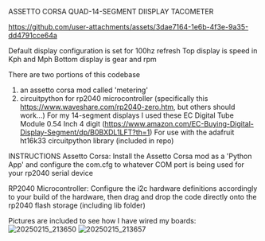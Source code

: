 ASSETTO CORSA QUAD-14-SEGMENT DIISPLAY TACOMETER

https://github.com/user-attachments/assets/3dae7164-1e6b-4f3e-9a35-dd4791cce64a

Default display configuration is set for 100hz refresh
Top display is speed in Kph and Mph
Bottom display is gear and rpm

There are two portions of this codebase
  1. an assetto corsa mod called 'metering'
  2. circuitpython for rp2040 microcontroller
      (specifically this https://www.waveshare.com/rp2040-zero.htm,
       but others should work...)
For my 14-segment displays I used these EC Digital Tube Module 0.54 Inch 4 digit
(https://www.amazon.com/EC-Buying-Digital-Display-Segment/dp/B0BXDL1LFT?th=1)
For use with the adafruit ht16k33 circuitpython library (included in repo)

INSTRUCTIONS
Assetto Corsa:
Install the Assetto Corsa mod as a 'Python App' and configure the com.cfg
to whatever COM port is being used for your rp2040 serial device

RP2040 Microcontroller:
Configure the i2c hardware definitions accordingly to your
build of the hardware, then drag and drop the code directly
onto the rp2040 flash storage (including lib folder)

Pictures are included to see how I have wired my boards:
![20250215_213650](https://github.com/user-attachments/assets/c5da1eca-1c09-4a60-a535-1fd2f9abce24)
![20250215_213657](https://github.com/user-attachments/assets/5eae11de-fec8-4315-979f-f47f98bc673d)

